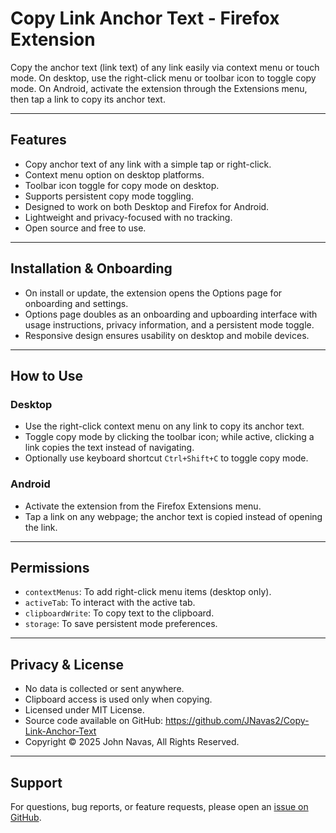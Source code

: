 # Copy Link Anchor Text - Firefox Extension

Copy the anchor text (link text) of any link easily via context menu or touch mode. On desktop, use the right-click menu or toolbar icon to toggle copy mode. On Android, activate the extension through the Extensions menu, then tap a link to copy its anchor text.

---

## Features

- Copy anchor text of any link with a simple tap or right-click.
- Context menu option on desktop platforms.
- Toolbar icon toggle for copy mode on desktop.
- Supports persistent copy mode toggling.
- Designed to work on both Desktop and Firefox for Android.
- Lightweight and privacy-focused with no tracking.
- Open source and free to use.

---

## Installation & Onboarding

- On install or update, the extension opens the Options page for onboarding and settings.
- Options page doubles as an onboarding and upboarding interface with usage instructions, privacy information, and a persistent mode toggle.
- Responsive design ensures usability on desktop and mobile devices.

---

## How to Use

### Desktop

- Use the right-click context menu on any link to copy its anchor text.
- Toggle copy mode by clicking the toolbar icon; while active, clicking a link copies the text instead of navigating.
- Optionally use keyboard shortcut `Ctrl+Shift+C` to toggle copy mode.

### Android

- Activate the extension from the Firefox Extensions menu.
- Tap a link on any webpage; the anchor text is copied instead of opening the link.

---

## Permissions

- `contextMenus`: To add right-click menu items (desktop only).
- `activeTab`: To interact with the active tab.
- `clipboardWrite`: To copy text to the clipboard.
- `storage`: To save persistent mode preferences.

---

## Privacy & License

- No data is collected or sent anywhere.
- Clipboard access is used only when copying.
- Licensed under MIT License.
- Source code available on GitHub: https://github.com/JNavas2/Copy-Link-Anchor-Text
- Copyright © 2025 John Navas, All Rights Reserved.

---

## Support

For questions, bug reports, or feature requests, please open an [issue on GitHub]([url](https://github.com/JNavas2/Copy-Link-Anchor-Text/issues)).
